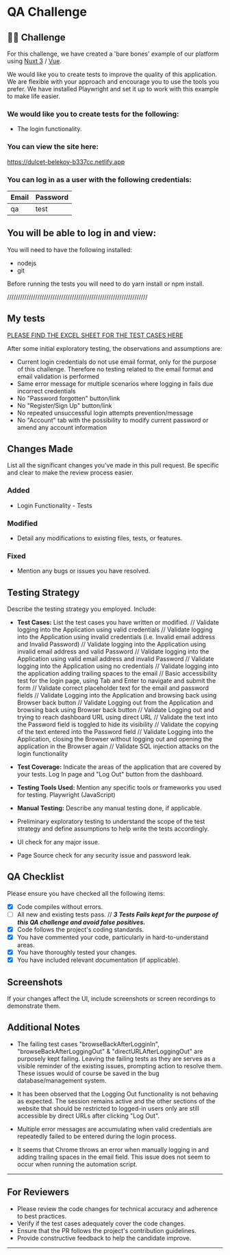 
# QA Challenge

## 👨‍🔬 Challenge

For this challenge, we have created a 'bare bones' example of our platform using [Nuxt 3](https://nuxt.com/) / [Vue](https://vuejs.org/).

We would like you to create tests to improve the quality of this application. We are flexible with your approach and encourage you to use the tools you prefer. We have installed Playwright and set it up to work with this example to make life easier. 

### We would like you to create tests for the following:

- The login functionality.

### You can view the site here:
https://dulcet-belekoy-b337cc.netlify.app

### You can log in as a user with the following credentials:

| Email | Password |
| --- | --- |
| qa | test |

You will be able to log in and view:
---

You will need to have the following installed: 
- nodejs
- git

Before running the tests you will need to do yarn install or npm install.

/////////////////////////////////////////////////////////////////

## My tests

[PLEASE FIND THE EXCEL SHEET FOR THE TEST CASES HERE](https://docs.google.com/spreadsheets/d/1mMFTUP5dS-l-xut6XHZ_CyybHONYrW-yLzyCjKeH3zs/edit?usp=sharing)

After some initial exploratory testing, the observations and assumptions are:

- Current login credentials do not use email format, only for the purpose of this challenge. Therefore no testing related to the email format and email validation is performed
- Same error message for multiple scenarios where logging in fails due incorrect credentials
- No "Password forgotten" button/link
- No "Register/Sign Up" button/link
- No repeated unsuccessful login attempts prevention/message
- No "Account" tab with the possibility to modify current password or amend any account information

## Changes Made
List all the significant changes you've made in this pull request. Be specific and clear to make the review process easier.

### Added
- Login Functionality - Tests

### Modified
- Detail any modifications to existing files, tests, or features.

### Fixed
- Mention any bugs or issues you have resolved.

## Testing Strategy
Describe the testing strategy you employed. Include:

- **Test Cases:** List the test cases you have written or modified.
// Validate logging into the Application using valid credentials
// Validate logging into the Application using invalid credentials (i.e. Invalid email address and Invalid Password)
// Validate logging into the Application using invalid email address and valid Password
// Validate logging into the Application using valid email address and invalid Password
// Validate logging into the Application using no credentials
// Validate logging into the application adding trailing spaces to the email
// Basic accessibility test for the login page, using Tab and Enter to navigate and submit the form
// Validate correct placeholder text for the email and password fields
// Validate Logging into the Application and browsing back using Browser back button
// Validate Logging out from the Application and browsing back using Browser back button
// Validate Logging out and trying to reach dashboard URL using direct URL
// Validate the text into the Password field is toggled to hide its visibility
// Validate the copying of the text entered into the Password field
// Validate Logging into the Application, closing the Browser without logging out and opening the application in the Browser again
// Validate SQL injection attacks on the login functionality

- **Test Coverage:** Indicate the areas of the application that are covered by your tests.
Log In page and "Log Out" button from the dashboard.

- **Testing Tools Used:** Mention any specific tools or frameworks you used for testing.
Playwright (JavaScript)

- **Manual Testing:** Describe any manual testing done, if applicable.
- Preliminary exploratory testing to understand the scope of the test strategy and define assumptions to help write the tests accordingly.
- UI check for any major issue.
- Page Source check for any security issue and password leak.


## QA Checklist
Please ensure you have checked all the following items:

- [x] Code compiles without errors.
- [ ] All new and existing tests pass. // _**3 Tests Fails kept for the purpose of this QA challenge and avoid false positives.**_
- [x] Code follows the project's coding standards.
- [x] You have commented your code, particularly in hard-to-understand areas.
- [x] You have thoroughly tested your changes.
- [x] You have included relevant documentation (if applicable).

## Screenshots
If your changes affect the UI, include screenshots or screen recordings to demonstrate them.

## Additional Notes
- The failing test cases "browseBackAfterLogginIn", "browseBackAfterLoggingOut" & "directURLAfterLoggingOut" are purposely kept failing.
Leaving the failing tests as they are serves as a visible reminder of the existing issues, prompting action to resolve them.
These issues would of course be saved in the bug database/management system.

- It has been observed that the Logging Out functionality is not behaving as expected.
The session remains active and the other sections of the website that should be restricted to logged-in users only are still accessible by direct URLs after clicking "Log Out".

- Multiple error messages are accumulating when valid credentials are repeatedly failed to be entered during the login process.

- It seems that Chrome throws an error when manually logging in and adding trailing spaces in the email field. This issue does not seem to occur when running the automation script.

---

## For Reviewers
- Please review the code changes for technical accuracy and adherence to best practices.
- Verify if the test cases adequately cover the code changes.
- Ensure that the PR follows the project's contribution guidelines.
- Provide constructive feedback to help the candidate improve.

---

